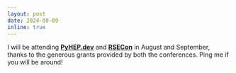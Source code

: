 ```yaml
---
layout: post
date: 2024-08-09
inline: true
---
```


I will be attending **[PyHEP.dev](https://indico.cern.ch/event/1375573/)** and **[RSECon](https://rsecon24.society-rse.org)** in August and September, thanks to the generous grants provided by both the conferences. Ping me if you will be around!
